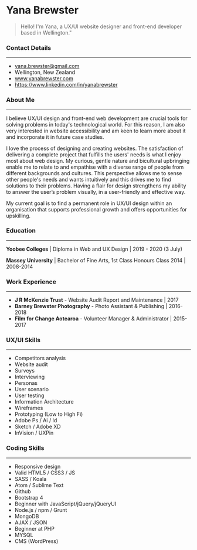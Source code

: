 # Yana Brewster
> Hello! I'm Yana, a UX/UI website designer and front-end developer based in Wellington."

### Contact Details
---
  - yana.brewster@gmail.com
  - Wellington, New Zealand
  - [www.yanabrewster.com ](https://www.yanabrewster.com/)
  - https://www.linkedin.com/in/yanabrewster

### About Me
---
I believe UX/UI design and front-end web development are crucial tools for solving problems in today's technological world. For this reason, I am also very interested in website accessibility and am keen to learn more about it and incorporate it in future case studies.

I love the process of designing and creating websites. The satisfaction of delivering a complete project that fulfills the users' needs is what I enjoy most about web design. My curious, gentle nature and bicultural upbringing enable me to relate to and empathise with a diverse range of people from different backgrounds and cultures. This perspective allows me to sense other people's needs and wants intuitively and this drives me to find solutions to their problems. Having a flair for design strengthens my ability to answer the user’s problem visually, in a user-friendly and effective way.

My current goal is to find a permanent role in UX/UI design within an organisation that supports professional growth and offers opportunities for upskilling.

### Education
---
**Yoobee Colleges** | Diploma in Web and UX Design | 2019 - 2020 (3 July)

**Massey University** | Bachelor of Fine Arts, 1st Class Honours Class 2014 | 2008-2014

### Work Experience
---
- **J R McKenzie Trust** - ​Website Audit Report and Maintenance | 2017
- **Barney Brewster Photography** - Photo Assistant & Publishing | 2016-2018
- **Film for Change Aotearoa** - Volunteer Manager & Administrator | 2015-2017

### UX/UI Skills
---
- Competitors analysis
- Website audit
- Surveys
- Interviewing
- Personas
- User scenario
- User testing
- Information Architecture
- Wireframes
- Prototyping (Low to High Fi)
- Adobe Ps / Ai / Id
- Sketch / Adobe XD
- InVision / UXPin

### Coding Skills
---
- Responsive design
- Valid HTML5 / CSS3 / JS
- SASS / Koala
- Atom / Sublime Text
- Github
- Bootstrap 4
- Beginner with JavaScript/jQuery/jQueryUI
- Node.js / npm / Grunt
- MongoDB
- AJAX / JSON
- Beginner at PHP
- MYSQL
- CMS (WordPress)
